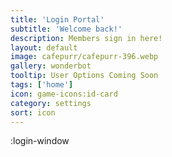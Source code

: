 ```yaml
---
title: 'Login Portal'
subtitle: 'Welcome back!'
description: Members sign in here!
layout: default
image: cafepurr/cafepurr-396.webp
gallery: wonderbot
tooltip: User Options Coming Soon
tags: ['home']
icon: game-icons:id-card
category: settings
sort: icon
---
```

:login-window